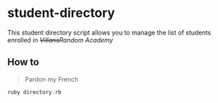 # student-directory #
This student directory script allows you to manage the list of students enrolled in *~~Villans~~Random Academy*

## How to ##
> Pardon my French
``` shell
ruby directory.rb
```


